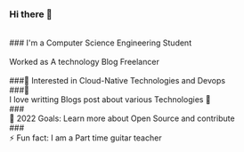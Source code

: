 ### Hi there 👋
<br>### I'm a Computer Science Engineering Student</br>
<br> Worked as A technology Blog Freelancer</br>
<br>###🔭 Interested in Cloud-Native Technologies and Devops</br>
###🌱<br> I love writting Blogs post about various Technologies 🤣</br>
###<br>🥅 2022 Goals: Learn more about Open Source and contribute</br>
###<br>⚡ Fun fact: I am a Part time  guitar teacher</br>
